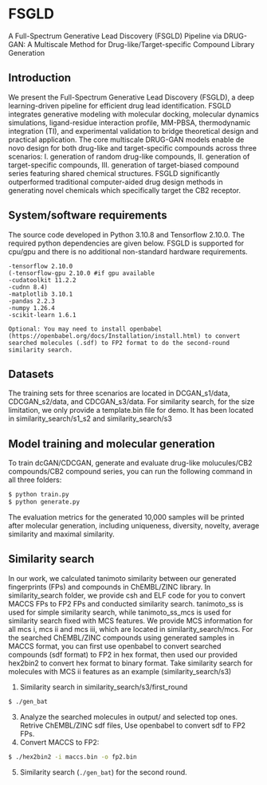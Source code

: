 # FSGLD
A Full-Spectrum Generative Lead Discovery (FSGLD) Pipeline via DRUG-GAN: A Multiscale Method for Drug-like/Target-specific Compound Library Generation

## Introduction

We present the Full-Spectrum Generative Lead Discovery (FSGLD), a deep learning-driven pipeline for efficient drug lead identification. FSGLD integrates generative modeling with molecular docking, molecular dynamics simulations, ligand-residue interaction profile, MM-PBSA, thermodynamic integration (TI), and experimental validation to bridge theoretical design and practical application. The core multiscale DRUG-GAN models enable de novo design for both drug-like and target-specific compounds across three scenarios: I. generation of random drug-like compounds, II. generation of target-specific compounds, III. generation of target-biased compound series featuring shared chemical structures. FSGLD significantly outperformed traditional computer-aided drug design methods in generating novel chemicals which specifically target the CB2 receptor. 

## System/software requirements
The source code developed in Python 3.10.8 and Tensorflow 2.10.0. The required python dependencies are given below. FSGLD is supported for cpu/gpu and there is no additional non-standard hardware requirements.
```
-tensorflow 2.10.0
(-tensorflow-gpu 2.10.0 #if gpu available
-cudatoolkit 11.2.2
-cudnn 8.4)
-matplotlib 3.10.1
-pandas 2.2.3
-numpy 1.26.4
-scikit-learn 1.6.1

Optional: You may need to install openbabel (https://openbabel.org/docs/Installation/install.html) to convert searched molecules (.sdf) to FP2 format to do the second-round similarity search.
```

## Datasets
The training sets for three scenarios are located in DCGAN_s1/data, CDCGAN_s2/data, and CDCGAN_s3/data. For similarity search, for the size limitation, we only provide a template.bin file for demo. It has been located in similarity_search/s1_s2 and similarity_search/s3

## Model training and molecular generation
To train dcGAN/CDCGAN, generate and evaluate drug-like molucules/CB2 compounds/CB2 compound series, you can run the following command in all three folders:
```python
$ python train.py
$ python generate.py
```
The evaluation metrics for the generated 10,000 samples will be printed after molecular generation, including uniqueness, diversity, novelty, average similarity and maximal similarity. 

## Similarity search
In our work, we calculated tanimoto similarity between our generated fingerprints (FPs) and compounds in ChEMBL/ZINC library. In similarity_search folder, we provide csh and ELF code for you to convert MACCS FPs to FP2 FPs and conducted similarity search. tanimoto_ss is used for simple similarity search, while tanimoto_ss_mcs is used for similarity search fixed with MCS features. We provide MCS information for all mcs i, mcs ii and mcs iii, which are located in similarity_search/mcs. For the searched ChEMBL/ZINC compounds using generated samples in MACCS format, you can first use openbabel to convert searched compounds (sdf format) to FP2 in hex format, then used our provided hex2bin2 to convert hex format to binary format.
Take similarity search for molecules with MCS ii features as an example (similarity_search/s3)
1. Similarity search in similarity_search/s3/first_round
```bash
$ ./gen_bat
```
3. Analyze the searched molecules in output/ and selected top ones. Retrive ChEMBL/ZINC sdf files, Use openbabel to convert sdf to FP2 FPs.  
4. Convert MACCS to FP2:
```bash
$ ./hex2bin2 -i maccs.bin -o fp2.bin
```
5. Similarity search (`./gen_bat`) for the second round.
